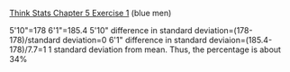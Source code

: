 [Think Stats Chapter 5 Exercise 1](http://greenteapress.com/thinkstats2/html/thinkstats2006.html#toc50) (blue men)

5'10"=178
6'1"=185.4
5'10" difference in standard deviation=(178-178)/standard deviation=0
6'1" difference in standard deviaion=(185.4-178)/7.7=1
1 standard deviation from mean.
Thus, the percentage is about 34%
